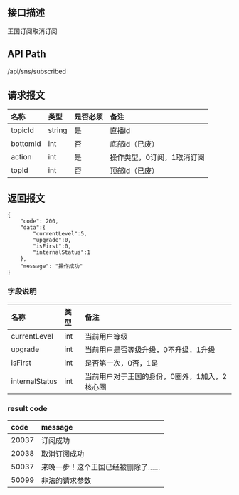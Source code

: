 ## 接口描述
王国订阅取消订阅

## API Path
/api/sns/subscribed

## 请求报文
|名称|类型|是否必须|备注|
|:-|:-|:-|:-|
|topicId|string|是|直播id|
|bottomId|int|否|底部id（已废）|
|action|int|是|操作类型，0订阅，1取消订阅|
|topId|int|否|顶部id（已废）|

## 返回报文
	{
	    "code": 200,
	    "data":{
	    	"currentLevel":5,
	    	"upgrade":0,
	    	"isFirst":0,
	    	"internalStatus":1
	    },
	    "message": "操作成功"
    }

### 字段说明
|名称|类型|备注|
|:-|:-|:-|
|currentLevel|int|当前用户等级|
|upgrade|int|当前用户是否等级升级，0不升级，1升级|
|isFirst|int|是否第一次，0否，1是|
|internalStatus|int|当前用户对于王国的身份，0圈外，1加入，2核心圈|


### result code
|code|message|
|:-|:-|
|20037|订阅成功|
|20038|取消订阅成功|
|50037|来晚一步！这个王国已经被删除了……|
|50099|非法的请求参数|
    
